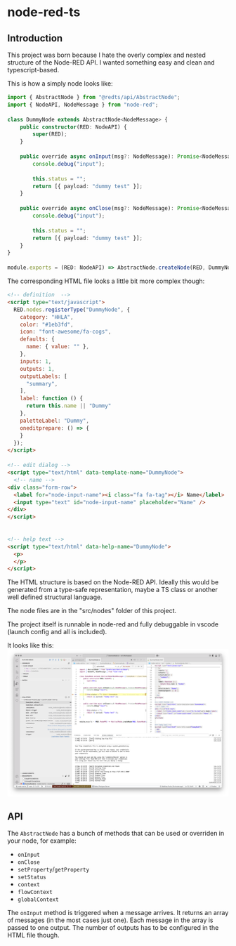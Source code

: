 # node-red-ts
## Introduction
This project was born because I hate the overly complex and nested structure of the Node-RED API. I wanted something easy and clean and typescript-based.

This is how a simply node looks like:

```ts
import { AbstractNode } from "@redts/api/AbstractNode";
import { NodeAPI, NodeMessage } from "node-red";

class DummyNode extends AbstractNode<NodeMessage> {
	public constructor(RED: NodeAPI) {
		super(RED);
	}

	public override async onInput(msg?: NodeMessage): Promise<NodeMessage[]> {
		console.debug("input");

		this.status = "";
		return [{ payload: "dummy test" }];
	}

	public override async onClose(msg?: NodeMessage): Promise<NodeMessage[]> {
		console.debug("input");

		this.status = "";
		return [{ payload: "dummy test" }];
	}
}

module.exports = (RED: NodeAPI) => AbstractNode.createNode(RED, DummyNode);
```

The corresponding HTML file looks a little bit more complex though:
```html
<!-- definition  -->
<script type="text/javascript">
  RED.nodes.registerType("DummyNode", {
    category: "HHLA",
    color: "#1eb3fd",
    icon: "font-awesome/fa-cogs",
    defaults: {
      name: { value: "" },
    },
    inputs: 1,
    outputs: 1,
    outputLabels: [
      "summary",
    ],
    label: function () {
      return this.name || "Dummy"
    },
    paletteLabel: "Dummy",
    oneditprepare: () => {
    }
  });
</script>

<!-- edit dialog -->
<script type="text/html" data-template-name="DummyNode">
  <!-- name -->
<div class="form-row">
  <label for="node-input-name"><i class="fa fa-tag"></i> Name</label>
  <input type="text" id="node-input-name" placeholder="Name" />
</div>
</script>


<!-- help text -->
<script type="text/html" data-help-name="DummyNode">
  <p>
  </p>
</script>
```

The HTML structure is based on the Node-RED API. Ideally this would be generated from a type-safe representation, maybe a TS class or another well defined structural language.

The node files are in the "src/nodes" folder of this project.

The project itself is runnable in node-red and fully debuggable in vscode (launch config and all is included).

It looks like this:
![Debugging the dummy node in vscode.](public/debug.png)

## API

The `AbstractNode` has a bunch of methods that can be used or overriden in your node, for example:
* `onInput`
* `onClose`
* `setProperty`/`getProperty`
* `setStatus`
* `context`
* `flowContext`
* `globalContext`

The `onInput` method is triggered when a message arrives. It returns an array of messages (in the most cases just one). Each message in the array is passed to one output. The number of outputs has to be configured in the HTML file though.

